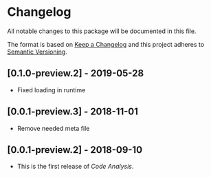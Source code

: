 # Changelog
All notable changes to this package will be documented in this file.

The format is based on [Keep a Changelog](http://keepachangelog.com/en/1.0.0/)
and this project adheres to [Semantic Versioning](http://semver.org/spec/v2.0.0.html).

## [0.1.0-preview.2] - 2019-05-28

- Fixed loading in runtime

## [0.0.1-preview.3] - 2018-11-01

- Remove needed meta file

## [0.0.1-preview.2] - 2018-09-10

- This is the first release of *Code Analysis*.
